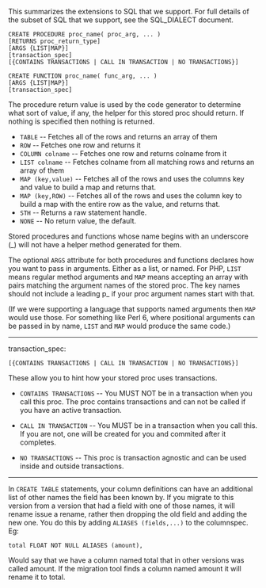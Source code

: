This summarizes the extensions to SQL that we support.  For full details of
the subset of SQL that we support, see the SQL_DIALECT document.

    CREATE PROCEDURE proc_name( proc_arg, ... )
    [RETURNS proc_return_type]
    [ARGS {LIST|MAP}]
    [transaction_spec]
    [{CONTAINS TRANSACTIONS | CALL IN TRANSACTION | NO TRANSACTIONS}]

    CREATE FUNCTION proc_name( func_arg, ... )
    [ARGS {LIST|MAP}]
    [transaction_spec]

The procedure return value is used by the code generator to determine what
sort of value, if any, the helper for this stored proc should return.  If
nothing is specified then nothing is returned.

  * `TABLE`           -- Fetches all of the rows and returns an array of them
  * `ROW`             -- Fetches one row and returns it
  * `COLUMN colname`  -- Fetches one row and returns colname from it
  * `LIST colname`    -- Fetches colname from all matching rows and returns an array of them
  * `MAP (key,value)` -- Fetches all of the rows and uses the columns key and
                         value to build a map and returns that.
  * `MAP (key,ROW)`   -- Fetches all of the rows and uses the column key to
                         build a map with the entire row as the value, and
                         returns that.
  * `STH`             -- Returns a raw statement handle.
  * `NONE`            -- No return value, the default.

Stored procedures and functions whose name begins with an underscore (_)
will not have a helper method generated for them.

The optional `ARGS` attribute for both procedures and functions declares how
you want to pass in arguments.  Either as a list, or named. 
For PHP, `LIST` means regular method arguments and `MAP` means accepting an
array with pairs matching the argument names of the stored proc.  The key
names should not include a leading p_ if your proc argument names start with
that.

(If we were supporting a language that supports named arguments then `MAP`
would use those.  For something like Perl 6, where positional arguments can
be passed in by name, `LIST` and `MAP` would produce the same code.)

---

transaction_spec:

    [{CONTAINS TRANSACTIONS | CALL IN TRANSACTION | NO TRANSACTIONS}]

These allow you to hint how your stored proc uses transactions.

  * `CONTAINS TRANSACTIONS` -- You MUST NOT be in a transaction when you call
    this proc.  The proc contains transactions and can not be called if you
    have an active transaction.

  * `CALL IN TRANSACTION` -- You MUST be in a transaction when you call this.
    If you are not, one will be created for you and commited after it completes.

  * `NO TRANSACTIONS` -- This proc is transaction agnostic and can be used
    inside and outside transactions.

---

In `CREATE TABLE` statements, your column definitions can have an additional
list of other names the field has been known by.  If you migrate to this
version from a version that had a field with one of those names, it will
rename issue a rename, rather then dropping the old field and adding the new
one.  You do this by adding `ALIASES (fields,...)` to the columnspec.  Eg:

    total FLOAT NOT NULL ALIASES (amount),

Would say that we have a column named total that in other versions was
called amount.  If the migration tool finds a column named amount it will
rename it to total.


